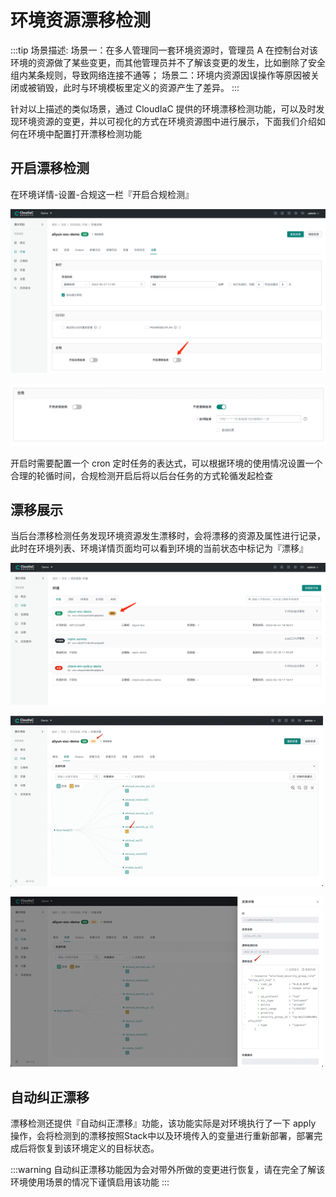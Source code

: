# 环境资源漂移检测

:::tip
场景描述:
场景一：在多人管理同一套环境资源时，管理员 A 在控制台对该环境的资源做了某些变更，而其他管理员并不了解该变更的发生，比如删除了安全组内某条规则，导致网络连接不通等；
场景二：环境内资源因误操作等原因被关闭或被销毁，此时与环境模板里定义的资源产生了差异。
:::

针对以上描述的类似场景，通过 CloudIaC 提供的环境漂移检测功能，可以及时发现环境资源的变更，并以可视化的方式在环境资源图中进行展示，下面我们介绍如何在环境中配置打开漂移检测功能

## 开启漂移检测
在环境详情-设置-合规这一栏『开启合规检测』

![开启合规检测](../images/drift_detection-1653634152278.png)

![开启合规检测2](../images/drift_detection-1653634288212.png)

开启时需要配置一个 cron 定时任务的表达式，可以根据环境的使用情况设置一个合理的轮循时间，合规检测开启后将以后台任务的方式轮循发起检查

## 漂移展示
当后台漂移检测任务发现环境资源发生漂移时，会将漂移的资源及属性进行记录，此时在环境列表、环境详情页面均可以看到环境的当前状态中标记为『漂移』

![环境列表漂移](../images/drift_detection-1653641282542.png)

![环境详情漂移](../images/drift_detection-1653641361858.png)

![漂移详情](../images/drift_detection-1653643918841.png)


## 自动纠正漂移
漂移检测还提供『自动纠正漂移』功能，该功能实际是对环境执行了一下 apply 操作，会将检测到的漂移按照Stack中以及环境传入的变量进行重新部署，部署完成后将恢复到该环境定义的目标状态。

:::warning
自动纠正漂移功能因为会对带外所做的变更进行恢复，请在完全了解该环境使用场景的情况下谨慎启用该功能
:::




